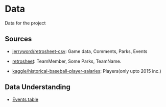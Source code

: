 # Data
Data for the project

## Sources

- [jerryword/retrosheet-csv](https://github.com/jerryword/retrosheet-csv): Game data, Comments, Parks, Events

- [retrosheet](https://www.retrosheet.org): TeamMember, Some Parks, TeamName.

- [kaggle/historical-baseball-player-salaries](https://www.kaggle.com/kinguistics/historical-baseball-player-salaries/data): Players(only upto 2015 inc.)

## Data Understanding

- [Events table](https://www.retrosheet.org/datause.txt)
